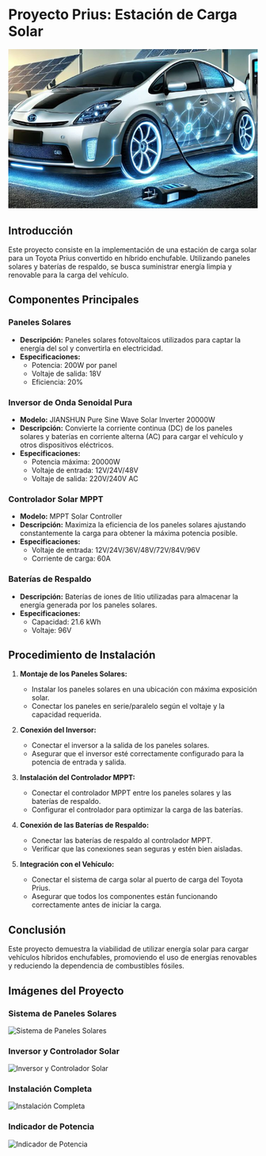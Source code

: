 # Proyecto Prius: Estación de Carga Solar

![Toyota Prius Gen 2 Plug-in Solar](cargando.jpg)

## Introducción
Este proyecto consiste en la implementación de una estación de carga solar para un Toyota Prius convertido en híbrido enchufable. Utilizando paneles solares y baterías de respaldo, se busca suministrar energía limpia y renovable para la carga del vehículo.

## Componentes Principales

### Paneles Solares
- **Descripción:** Paneles solares fotovoltaicos utilizados para captar la energía del sol y convertirla en electricidad.
- **Especificaciones:** 
  - Potencia: 200W por panel
  - Voltaje de salida: 18V
  - Eficiencia: 20%

### Inversor de Onda Senoidal Pura
- **Modelo:** JIANSHUN Pure Sine Wave Solar Inverter 20000W
- **Descripción:** Convierte la corriente continua (DC) de los paneles solares y baterías en corriente alterna (AC) para cargar el vehículo y otros dispositivos eléctricos.
- **Especificaciones:**
  - Potencia máxima: 20000W
  - Voltaje de entrada: 12V/24V/48V
  - Voltaje de salida: 220V/240V AC

### Controlador Solar MPPT
- **Modelo:** MPPT Solar Controller
- **Descripción:** Maximiza la eficiencia de los paneles solares ajustando constantemente la carga para obtener la máxima potencia posible.
- **Especificaciones:**
  - Voltaje de entrada: 12V/24V/36V/48V/72V/84V/96V
  - Corriente de carga: 60A

### Baterías de Respaldo
- **Descripción:** Baterías de iones de litio utilizadas para almacenar la energía generada por los paneles solares.
- **Especificaciones:**
  - Capacidad: 21.6 kWh
  - Voltaje: 96V

## Procedimiento de Instalación

1. **Montaje de los Paneles Solares:**
   - Instalar los paneles solares en una ubicación con máxima exposición solar.
   - Conectar los paneles en serie/paralelo según el voltaje y la capacidad requerida.

2. **Conexión del Inversor:**
   - Conectar el inversor a la salida de los paneles solares.
   - Asegurar que el inversor esté correctamente configurado para la potencia de entrada y salida.

3. **Instalación del Controlador MPPT:**
   - Conectar el controlador MPPT entre los paneles solares y las baterías de respaldo.
   - Configurar el controlador para optimizar la carga de las baterías.

4. **Conexión de las Baterías de Respaldo:**
   - Conectar las baterías de respaldo al controlador MPPT.
   - Verificar que las conexiones sean seguras y estén bien aisladas.

5. **Integración con el Vehículo:**
   - Conectar el sistema de carga solar al puerto de carga del Toyota Prius.
   - Asegurar que todos los componentes están funcionando correctamente antes de iniciar la carga.

## Conclusión
Este proyecto demuestra la viabilidad de utilizar energía solar para cargar vehículos híbridos enchufables, promoviendo el uso de energías renovables y reduciendo la dependencia de combustibles fósiles.

## Imágenes del Proyecto

### Sistema de Paneles Solares
![Sistema de Paneles Solares](ruta/a/la/imagen/IMG_1881.JPG)

### Inversor y Controlador Solar
![Inversor y Controlador Solar](ruta/a/la/imagen/IMG_2094.JPG)

### Instalación Completa
![Instalación Completa](ruta/a/la/imagen/IMG_1899.JPG)

### Indicador de Potencia
![Indicador de Potencia](ruta/a/la/imagen/IMG_2117.JPG)

